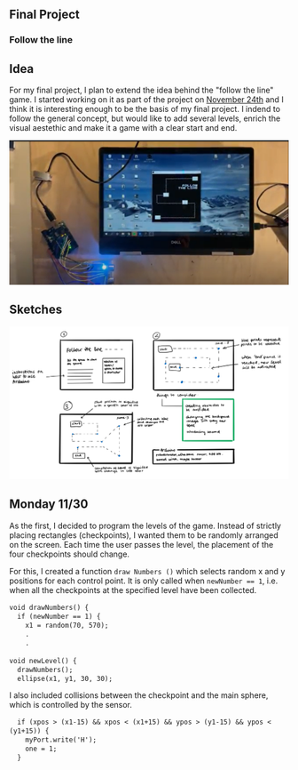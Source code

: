 ## Final Project
### Follow the line

## Idea
For my final project, I plan to extend the idea behind the "follow the line" game. I started working on it as part of the project on [November 24th](https://drive.google.com/file/d/1NHkftkh1YBJvv7NzOJ9rMNpQoOk1TNax/view?usp=sharing) and I think it is interesting enough to be the basis of my final project. I indend to follow the general concept, but would like to add several levels, enrich the visual aestethic and make it a game with a clear start and end.

<img src= "https://github.com/martapienkosz/interactivemedia/blob/master/Media/fin1.png" width= "600">


## Sketches
<img src= "https://github.com/martapienkosz/interactivemedia/blob/master/Media/finalproject_sketch.png" width= "1100">

## Monday 11/30
As the first, I decided to program the levels of the game. Instead of strictly placing rectangles (checkpoints), I wanted them to be randomly arranged on the screen. Each time the user passes the level, the placement of the four checkpoints should change.

For this, I created a function `draw Numbers ()` which selects random x and y positions for each control point. It is only called when `newNumber == 1`, i.e. when all the checkpoints at the specified level have been collected.

````
void drawNumbers() {
  if (newNumber == 1) {
    x1 = random(70, 570);
    .
    .
    
void newLevel() {
  drawNumbers();
  ellipse(x1, y1, 30, 30);
````

I also included collisions between the checkpoint and the main sphere, which is controlled by the sensor.

````
  if (xpos > (x1-15) && xpos < (x1+15) && ypos > (y1-15) && ypos < (y1+15)) {
    myPort.write('H');
    one = 1;
  }
````
